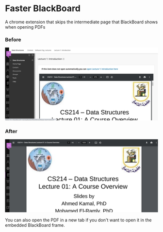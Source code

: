 # Faster BlackBoard

A chrome extension that skips the intermediate page that BlackBoard shows when opening PDFs

### Before
![Before](images/example-before.png)

### After
![After](images/example-after.png)

You can also open the PDF in a new tab if you don't want to open it in the embedded BlackBoard frame.
